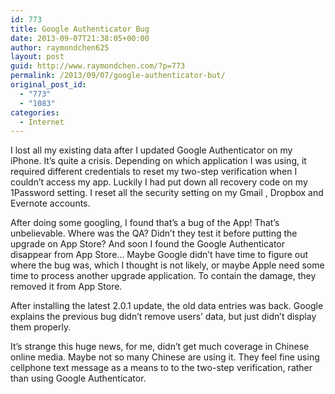 ```yaml
---
id: 773
title: Google Authenticator Bug
date: 2013-09-07T21:38:05+00:00
author: raymondchen625
layout: post
guid: http://www.raymondchen.com/?p=773
permalink: /2013/09/07/google-authenticator-but/
original_post_id:
  - "773"
  - "1083"
categories:
  - Internet
---
```

I lost all my existing data after I updated Google Authenticator on my iPhone. It&#8217;s quite a crisis. Depending on which application I was using, it required different credentials to reset my two-step verification when I couldn&#8217;t access my app. Luckily I had put down all recovery code on my 1Password setting. I reset all the security setting on my Gmail , Dropbox and Evernote accounts.

After doing some googling, I found that&#8217;s a bug of the App! That&#8217;s unbelievable. Where was the QA? Didn&#8217;t they test it before putting the upgrade on App Store? And soon I found the Google Authenticator disappear from App Store&#8230; Maybe Google didn&#8217;t have time to figure out where the bug was, which I thought is not likely, or maybe Apple need some time to process another upgrade application. To contain the damage, they removed it from App Store.

After installing the latest 2.0.1 update, the old data entries was back. Google explains the previous bug didn&#8217;t remove users&#8217; data, but just didn&#8217;t display them properly.

It&#8217;s strange this huge news, for me, didn&#8217;t get much coverage in Chinese online media. Maybe not so many Chinese are using it. They feel fine using cellphone text message as a means to to the two-step verification, rather than using Google Authenticator.